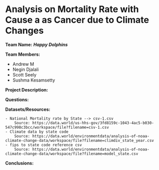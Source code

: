 # Analysis on Mortality Rate with Cause a as Cancer due to Climate Changes

**Team Name:** ***Happy Dolphins***

**Team Members:** 
- Andrew M 
- Negin Djalali
- Scott Seely
- Sushma Kesamsetty

**Project Description:** 

**Questions:** 

**Datasets/Resources:**

	- National Mortality rate by State --> csv-1.csv
		Source: https://data.world/us-hhs-gov/3fd8159c-1043-4ac5-b030-547c998c3bcc/workspace/file?filename=csv-1.csv
	- Climate data by state code
		Source: https://data.world/environmentdata/analysis-of-noaa-climate-change-data/workspace/file?filename=climdiv_state_year.csv
	- fips to state code reference csv
		Source: https://data.world/environmentdata/analysis-of-noaa-climate-change-data/workspace/file?filename=model_state.csv

**Conclusions:**


